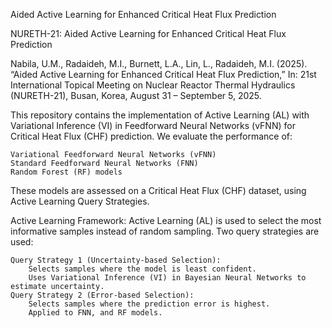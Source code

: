 Aided Active Learning for Enhanced Critical Heat Flux Prediction

NURETH-21: Aided Active Learning for Enhanced Critical Heat Flux Prediction

Nabila, U.M., Radaideh, M.I., Burnett, L.A., Lin, L., Radaideh, M.I. (2025). “Aided Active Learning for Enhanced Critical Heat Flux Prediction,” In: 21st International Topical Meeting on Nuclear Reactor Thermal Hydraulics (NURETH-21), Busan, Korea, August 31 – September 5, 2025.
 
This repository contains the implementation of Active Learning (AL) with Variational Inference (VI) in Feedforward Neural Networks (vFNN) for Critical Heat Flux (CHF) prediction. 
We evaluate the performance of:

    Variational Feedforward Neural Networks (vFNN)
    Standard Feedforward Neural Networks (FNN)
    Random Forest (RF) models
These models are assessed on a Critical Heat Flux (CHF) dataset, using Active Learning Query Strategies.

Active Learning Framework:
Active Learning (AL) is used to select the most informative samples instead of random sampling.
Two query strategies are used:

    Query Strategy 1 (Uncertainty-based Selection):
        Selects samples where the model is least confident.
        Uses Variational Inference (VI) in Bayesian Neural Networks to estimate uncertainty.
    Query Strategy 2 (Error-based Selection):
        Selects samples where the prediction error is highest.
        Applied to FNN, and RF models.
